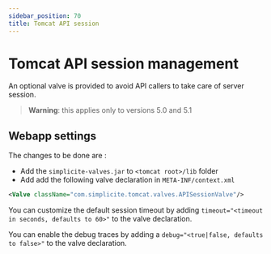 ```yaml
---
sidebar_position: 70
title: Tomcat API session
---
```


Tomcat API session management
=============================

An optional valve is provided to avoid API callers to take care of server session.

> **Warning**: this applies only to versions 5.0 and 5.1

Webapp settings
---------------

The changes to be done are :

- Add the `simplicite-valves.jar` to `<tomcat root>/lib` folder
- Add add the following valve declaration in `META-INF/context.xml`

```xml
<Valve className="com.simplicite.tomcat.valves.APISessionValve"/>
```

You can customize the default session timeout by adding `timeout="<timeout in seconds, defaults to 60>"` to the valve declaration.

You can enable the debug traces by adding a `debug="<true|false, defaults to false>"` to the valve declaration.